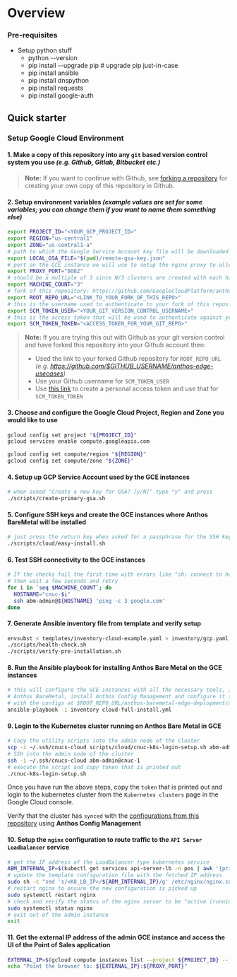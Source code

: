 # Overview

<TODO>

### Pre-requisites

- Setup python stuff
   - python --version
   - pip install --upgrade pip # upgrade pip just-in-case
   - pip install ansible
   - pip install dnspython
   - pip install requests
   - pip install google-auth

## Quick starter

### Setup Google Cloud Environment
#### 1. Make a copy of this repository into any `git` based version control system you use _(e.g. Github, Gitlab, Bitbucket etc.)_

> **Note:** If you want to continue with Github, see [forking a repository](https://docs.github.com/en/get-started/quickstart/fork-a-repo#forking-a-repository) for creating
> your own copy of this repository in Github.

#### 2. Setup environment variables _(example values are set for some variables; you can change them if you want to name them something else)_
```sh
export PROJECT_ID="<YOUR_GCP_PROJECT_ID>"
export REGION="us-central1"
export ZONE="us-central1-a"
# path to which the Google Service Account key file will be downloaded to
export LOCAL_GSA_FILE="$(pwd)/remote-gsa-key.json"
# port on the GCE instance we will use to setup the nginx proxy to allow traffic into the AnthosBareMetal cluster
export PROXY_PORT="8082"
# should be a multiple of 3 since N/3 clusters are created with each having 3 nodes
export MACHINE_COUNT="3"
# fork of this repository: https://github.com/GoogleCloudPlatform/anthos-edge-usecases
export ROOT_REPO_URL="<LINK_TO_YOUR_FORK_OF_THIS_REPO>"
# this is the username used to authenticate to your fork of this repository
export SCM_TOKEN_USER="<YOUR_GIT_VERSION_CONTROL_USERNAME>"
# this is the access token that will be used to authenticate against your fork of this repository
export SCM_TOKEN_TOKEN="<ACCESS_TOKEN_FOR_YOUR_GIT_REPO>"
```

> **Note:** If you are trying this out with Github as your git version control and have forked this repository into your Github account then:
> - Used the link to your forked Github repository for `ROOT_REPO_URL` _(e.g. https://github.com/$GITHUB_USERNAME/anthos-edge-usecases)_
> - Use your Github username for `SCM_TOKEN_USER`
> - Use [this link](https://docs.github.com/en/github/authenticating-to-github/keeping-your-account-and-data-secure/creating-a-personal-access-token) to create a personal access token and use that for `SCM_TOKEN_TOKEN`

#### 3. Choose and configure the Google Cloud Project, Region and Zone you would like to use
```sh
gcloud config set project "${PROJECT_ID}"
gcloud services enable compute.googleapis.com

gcloud config set compute/region "${REGION}"
gcloud config set compute/zone "${ZONE}"
```

#### 4. Setup up GCP Service Account used by the GCE instances
```sh
# when asked "Create a new key for GSA? [y/N]" type "y" and press
./scripts/create-primary-gsa.sh
```

#### 5. Configure SSH keys and create the GCE instances where Anthos BareMetal will be installed
```sh
# just press the return key when asked for a passphrase for the SSH key (i.e. empty string)
./scripts/cloud/easy-install.sh
```

#### 6. Test SSH connectivity to the GCE instances
```sh
# If the checks fail the first time with errors like "sh: connect to host cnuc-1 port 22: Connection refused"
# then wait a few seconds and retry
for i in `seq $MACHINE_COUNT`; do
  HOSTNAME="cnuc-$i"
  ssh abm-admin@${HOSTNAME} 'ping -c 3 google.com'
done
```

#### 7. Generate Ansible inventory file from template and verify setup
```sh
envsubst < templates/inventory-cloud-example.yaml > inventory/gcp.yaml
./scripts/health-check.sh
./scripts/verify-pre-installation.sh
```

#### 8. Run the Ansible playbook for installing Anthos Bare Metal on the GCE instances
```sh
# this will configure the GCE instances with all the necessary tools, install
# Anthos BareMetal, install Anthos Config Management and configure it to sync
# with the configs at $ROOT_REPO_URL/anthos-baremetal-edge-deployment/acm-config-sink
ansible-playbook -i inventory cloud-full-install.yml
```

#### 9. Login to the Kubernetes cluster running on Anthos Bare Metal in GCE
```sh
# Copy the utility scripts into the admin node of the cluster
scp -i ~/.ssh/cnucs-cloud scripts/cloud/cnuc-k8s-login-setup.sh abm-admin@cnuc-1:
# SSH into the admin node of the cluster
ssh -i ~/.ssh/cnucs-cloud abm-admin@cnuc-1
# execute the script and copy token that is printed out
./cnuc-k8s-login-setup.sh
```

Once you have run the above steps, copy the `token` that is printed out and login
to the kubernetes cluster from the `Kubernetes clusters` page in the Google Cloud
console.

Verify that the cluster has `synced` with the [configurations from this repository](/acm-config-sink)
using **Anthos Config Management**

#### 10. Setup the `nginx` configuration to route traffic to the `API Server Loadbalancer` service
```sh
# get the IP address of the LoadBalancer type kubernetes service
ABM_INTERNAL_IP=$(kubectl get services api-server-lb -n pos | awk '{print $4}' | tail -n 1)
# update the template configuration file with the fetched IP address
sudo sh -c "sed 's/<K8_LB_IP>/${ABM_INTERNAL_IP}/g' /etc/nginx/nginx.conf.template > /etc/nginx/nginx.conf"
# restart nginx to ensure the new configuration is picked up
sudo systemctl restart nginx
# check and verify the status of the nginx server to be "active (running)"
sudo systemctl status nginx
# exit out of the admin instance
exit
```

#### 11. Get the external IP address of the admin GCE instance and access the UI of the **Point of Sales** application
```sh
EXTERNAL_IP=$(gcloud compute instances list --project ${PROJECT_ID} --filter="name:cnuc-1" | awk '{print $5}' | tail -n 1)
echo "Point the browser to: ${EXTERNAL_IP}:${PROXY_PORT}"
```
